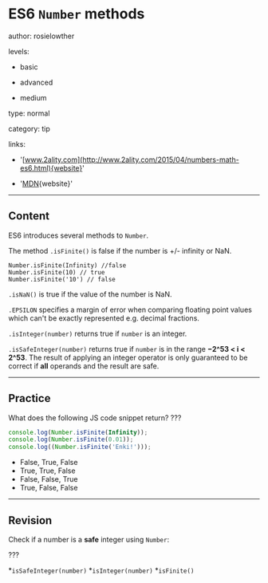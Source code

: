 # ES6 `Number` methods
author: rosielowther

levels:

  - basic

  - advanced

  - medium

type: normal

category: tip

links:

  - '[www.2ality.com](http://www.2ality.com/2015/04/numbers-math-es6.html){website}'
  
  - '[MDN](https://developer.mozilla.org/en-US/docs/Web/JavaScript/Reference/Global_Objects/Number){website}'

---
## Content

ES6 introduces several methods to `Number`.

The method `.isFinite()` is false if the number is +/- infinity or NaN.
```
Number.isFinite(Infinity) //false
Number.isFinite(10) // true
Number.isFinite('10') // false
```

`.isNaN()` is true if the value of the number is NaN.

`.EPSILON` specifies a margin of error when comparing floating point values which can't be exactly represented e.g. decimal fractions.

`.isInteger(number)` returns true if `number` is an integer.

`.isSafeInteger(number)` returns true if `number` is in the range **−2^53 < i < 2^53**. The result of applying an integer operator is only guaranteed to be correct if **all** operands and the result are safe.

---
## Practice

What does the following JS code snippet return? ???

```javascript
console.log(Number.isFinite(Infinity));
console.log(Number.isFinite(0.01));
console.log((Number.isFinite('Enki!')));
```

* False, True, False
* True, True, False
* False, False, True
* True, False, False

---
## Revision

Check if a number is a **safe** integer using `Number`:

???

*`isSafeInteger(number)`
*`isInteger(number)`
*`isFinite()`